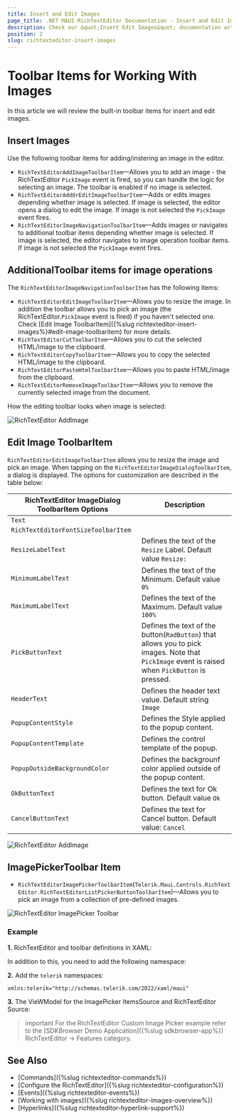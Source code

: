```yaml
---
title: Insert and Edit Images
page_title: .NET MAUI RichTextEditor Documentation - Insert and Edit Images
description: Check our &quot;Insert Edit Images&quot; documentation article for Telerik RichTextEditor for .NET MAUI control.
position: 2
slug: richtexteditor-insert-images
---
```


# Toolbar Items for Working With Images

In this article we will review the built-in toolbar items for insert and edit images.

## Insert Images

Use the following toolbar items for adding/instering an image in the editor. 

* `RichTextEditorAddImageToolbarItem`&mdash;Allows you to add an image - the RichTextEditor `PickImage` event is fired, so you can handle the logic for selecting an image. The toolbar is enabled if no image is selected.
* `RichTextEditorAddOrEditImageToolbarItem`&mdash;Adds or edits images depending whether image is selected. If image is selected, the editor opens a dialog to edit the image. If image is not selected the `PickImage` event fires.
* `RichTextEditorImageNavigationToolbarItem`&mdash;Adds images or navigates to additional toolbar items depending whether image is selected. If image is selected, the editor navigates to image operation toolbar items. If image is not selected the `PickImage` event fires.

## AdditionalToolbar items for image operations

The `RichTextEditorImageNavigationToolbarItem` has the following items: 

* `RichTextEditorEditImageToolbarItem`&mdash;Allows you to resize the image. In addition the toolbar allows you to pick an image (the RichTextEditor.`PickImage` event is fired) if you haven't selected one. Check [Edit Image ToolbarItem]({%slug richtexteditor-insert-images%}#edit-image-toolbaritem) for more details.
* `RichTextEditorCutToolbarItem`&mdash;Allows you to cut the selected HTML/image to the clipboard.
* `RichTextEditorCopyToolbarItem`&mdash;Allows you to copy the selected HTML/image to the clipboard. 
* `RichTextEditorPasteHtmlToolbarItem`&mdash;Allows you to paste HTML/image from the clipboard.
* `RichTextEditorRemoveImageToolbarItem`&mdash;Allows you to remove the currently selected image from the document.

How the editing toolbar looks when image is selected: 

![RichTextEditor AddImage](../images/rte-image-operation-toolbar-items.png)

## Edit Image ToolbarItem

`RichTextEditorEditImageToolbarItem` allows you to resize the image and pick an image. When tapping on the `RichTextEditorImageDialogToolbarItem`, a dialog is displayed. The options for customization are described in the table below:

| RichTextEditor ImageDialog ToolbarItem Options | Description |
| ------------- | --------------- |
| `Text` |  |
| `RichTextEditorFontSizeToolbarItem` |  |
| `ResizeLabelText` | Defines the text of the `Resize` Label. Default value `Resize:` |
| `MinimumLabelText` | Defines the text of the Minimum. Default value `0%` |
| `MaximumLabelText` | Defines the text of the Maximum. Default value `100%` |
| `PickButtonText` | Defines the text of the button(`RadButton`) that allows you to pick images. Note that `PickImage` event is raised when `PickButton` is pressed. |
| `HeaderText` | Defines the header text value. Default string `Image` |
| `PopupContentStyle` | Defines the Style applied to the popup content. |
| `PopupContentTemplate` | Defines  the control template of the popup. |
| `PopupOutsideBackgroundColor` | Defines the backgrounf color applied outside of the popup content. |
| `OkButtonText` | Defines the text for Ok button. Default value `Ok` |
| `CancelButtonText` | Defines the text for Cancel button. Default value: `Cancel` |

![RichTextEditor AddImage](../images/rte-edit-image-dialog.png)

## ImagePickerToolbar Item

* `RichTextEditorImagePickerToolbarItem`(`Telerik.Maui.Controls.RichTextEditor.RichTextEditorListPickerButtonToolbarItem`)&mdash;Allows you to pick an image from a collection of pre-defined images.

![RichTextEditor ImagePicker Toolbar](../images/rte-custom-image-picker.png)

### Example

**1.** RichTextEditor and toolbar definitions in XAML:

<snippet id='richtexteditor-custom-image-picker' />

In addition to this, you need to add the following namespace:

**2.** Add the `telerik` namespaces:

```XAML
xmlns:telerik="http://schemas.telerik.com/2022/xaml/maui"
```

**3.** The VieWModel for the ImagePicker ItemsSource and RichTextEditor Source:

<snippet id='richtexteditor-customimage-viewmodel' />

>important For the RichTextEditor Custom Image Picker example refer to the [SDKBrowser Demo Application]({%slug sdkbrowser-app%}) RichTextEditor -> Features category.

## See Also

- [Commands]({%slug richtexteditor-commands%})
- [Configure the RichTextEditor]({%slug richtexteditor-configuration%})
- [Events]({%slug richtexteditor-events%})
- [Working with images]({%slug richtexteditor-images-overview%})
- [Hyperlinks]({%slug richtexteditor-hyperlink-support%})